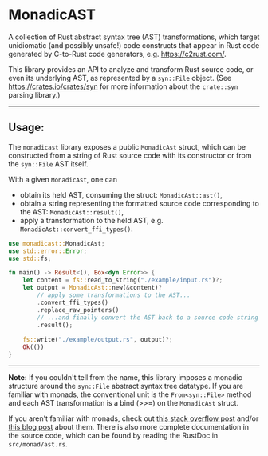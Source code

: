 # MonadicAST 
A collection of Rust abstract syntax tree (AST) transformations, which target 
unidiomatic (and possibly unsafe!) code constructs that appear in Rust code generated by C-to-Rust code generators, e.g. https://c2rust.com/.

This library provides an API to analyze and transform Rust source code, or even its underlying AST, as represented by a `syn::File` object.
(See https://crates.io/crates/syn for more information about the `crate::syn` parsing library.)

---

## Usage:
The `monadicast` library exposes a public `MonadicAst` struct, which can be constructed from
a string of Rust source code with its constructor or from the `syn::File` AST itself. 

With a given `MonadicAst`, one can 
* obtain its held AST, consuming the struct: `MonadicAst::ast()`,
* obtain a string representing the formatted source code corresponding to the AST: `MonadicAst::result()`,
* apply a transformation to the held AST, e.g. `MonadicAst::convert_ffi_types()`.

```rust
use monadicast::MonadicAst;
use std::error::Error;
use std::fs;

fn main() -> Result<(), Box<dyn Error>> {
    let content = fs::read_to_string("./example/input.rs")?;
    let output = MonadicAst::new(&content)?
        // apply some transformations to the AST...
        .convert_ffi_types()
        .replace_raw_pointers()
        // ...and finally convert the AST back to a source code string
        .result();
    
    fs::write("./example/output.rs", output)?;
    Ok(())
}
```
---
**Note:** If you couldn't tell from the name, this library imposes a monadic structure around the `syn::File` 
abstract syntax tree datatype. If you are familiar with monads, the conventional unit is the `From<syn::File>`
method and each AST transformation is a bind (>>=) on the `MonadicAst` struct.

If you aren't familiar with monads, check out
[this stack overflow post](https://stackoverflow.com/questions/2704652/monad-in-plain-english-for-the-oop-programmer-with-no-fp-background)
and/or [this blog post](https://learn.microsoft.com/en-us/archive/blogs/wesdyer/the-marvels-of-monads) about them.
There is also more complete documentation in the source code, which can be found by reading the RustDoc in `src/monad/ast.rs`.